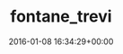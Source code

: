 ---
title:		"fontane_trevi"
type:		"photos"
mediatype:		"upload"
location:		"TBC"
date:		"2016-01-08 16:34:29+00:00"
album:		"city"
filename:		"fontane-trevi.md"
series:		""
cl_public_id:		"city/fontane_trevi"
cl_version:		1497000306
format:		"tiff"
bytes:		7479208
width:		2158
height:		1440
colours:
- "#8B6F5D"
- "#BE9C84"
- "#3C2A20"
- "#150802"
- "#D1BAA7"
- "#7C694F"
- "#3F3422"
- "#8C7A6E"
exposure_mode:		"Auto"
program:		"Aperture-priority AE"
aperture:		"5.6"
focal_length:		"45.0 mm"
iso:		"320"
shutter_speed:		"1/250"
metering:		"Multi-segment"
flash:		"Off, Did not fire"
white_balance:		"Custom"
colour_temp:		"6800"
has_crop:		"false"
orientation:		"Horizontal (normal)"
camera_model:		"NIKON D800"
lens_info:		"24-70mm f/2.8"
artist:		"No artist info"
x_resolution:		"300"
y_resolution:		"300"
---